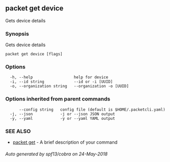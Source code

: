 ## packet get device

Gets device details

### Synopsis

Gets device details

```
packet get device [flags]
```

### Options

```
  -h, --help                  help for device
  -i, --id string             --id or -i [UUID]
  -o, --organization string   --organization -o [UUID]
```

### Options inherited from parent commands

```
      --config string   config file (default is $HOME/.packetcli.yaml)
  -j, --json            -j or --json JSON output
  -y, --yaml            -y or --yaml YAML output
```

### SEE ALSO

* [packet get](packet_get.md)	 - A brief description of your command

###### Auto generated by spf13/cobra on 24-May-2018

